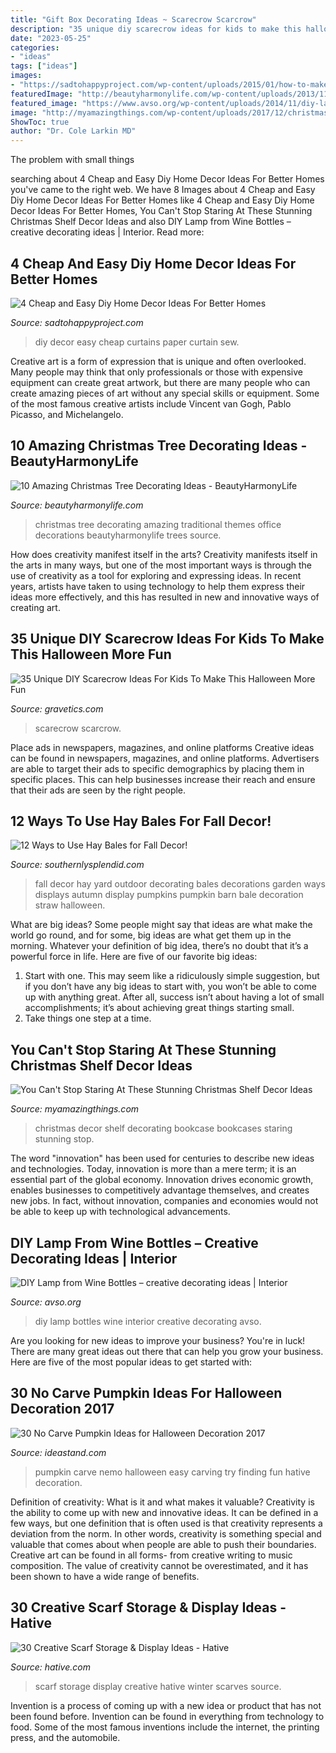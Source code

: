 ```yaml
---
title: "Gift Box Decorating Ideas ~ Scarecrow Scarcrow"
description: "35 unique diy scarecrow ideas for kids to make this halloween more fun"
date: "2023-05-25"
categories:
- "ideas"
tags: ["ideas"]
images:
- "https://sadtohappyproject.com/wp-content/uploads/2015/01/how-to-make-no-sew-curtains-out-of-sheets.jpg"
featuredImage: "http://beautyharmonylife.com/wp-content/uploads/2013/11/traditional-.jpg"
featured_image: "https://www.avso.org/wp-content/uploads/2014/11/diy-lamp-from-wine-bottles-creative-decorating-ideas-1415281387.jpg"
image: "http://myamazingthings.com/wp-content/uploads/2017/12/christmas-shelf-decor-7-.jpg"
ShowToc: true
author: "Dr. Cole Larkin MD"
---
```



The problem with small things
 

	

		
searching about 4 Cheap and Easy Diy Home Decor Ideas For Better Homes you've came to the right web. We have 8 Images about 4 Cheap and Easy Diy Home Decor Ideas For Better Homes like 4 Cheap and Easy Diy Home Decor Ideas For Better Homes, You Can&#039;t Stop Staring At These Stunning Christmas Shelf Decor Ideas and also DIY Lamp from Wine Bottles – creative decorating ideas | Interior. Read more:
		
    
## 4 Cheap And Easy Diy Home Decor Ideas For Better Homes

<img loading=lazy src="https://sadtohappyproject.com/wp-content/uploads/2015/01/how-to-make-no-sew-curtains-out-of-sheets.jpg" onerror="this.onerror=null;this.src='https://tse1.mm.bing.net/th?id=OIP.Ge-sjIBomUzGjLC-wH9ZIwHaKv&amp;pid=15.1';" alt="4 Cheap and Easy Diy Home Decor Ideas For Better Homes">

_Source: sadtohappyproject.com_

>diy decor easy cheap curtains paper curtain sew. 

	

Creative art is a form of expression that is unique and often overlooked. Many people may think that only professionals or those with expensive equipment can create great artwork, but there are many people who can create amazing pieces of art without any special skills or equipment. Some of the most famous creative artists include Vincent van Gogh, Pablo Picasso, and Michelangelo.

    
## 10 Amazing Christmas Tree Decorating Ideas - BeautyHarmonyLife

<img loading=lazy src="http://beautyharmonylife.com/wp-content/uploads/2013/11/traditional-.jpg" onerror="this.onerror=null;this.src='https://tse1.mm.bing.net/th?id=OIP.UJEixgty-ME6V9j55zSqYgAAAA&amp;pid=15.1';" alt="10 Amazing Christmas Tree Decorating Ideas - BeautyHarmonyLife">

_Source: beautyharmonylife.com_

>christmas tree decorating amazing traditional themes office decorations beautyharmonylife trees source. 

	

How does creativity manifest itself in the arts?
Creativity manifests itself in the arts in many ways, but one of the most important ways is through the use of creativity as a tool for exploring and expressing ideas. In recent years, artists have taken to using technology to help them express their ideas more effectively, and this has resulted in new and innovative ways of creating art.

    
## 35 Unique DIY Scarecrow Ideas For Kids To Make This Halloween More Fun

<img loading=lazy src="https://www.gravetics.com/wp-content/uploads/2017/07/DIY-Pallet-Scarcrow.jpg" onerror="this.onerror=null;this.src='https://tse4.mm.bing.net/th?id=OIP.vS7fFnO4E-OkOofH3C294QHaJ4&amp;pid=15.1';" alt="35 Unique DIY Scarecrow Ideas For Kids To Make This Halloween More Fun">

_Source: gravetics.com_

>scarecrow scarcrow. 

	

Place ads in newspapers, magazines, and online platforms
Creative ideas can be found in newspapers, magazines, and online platforms. Advertisers are able to target their ads to specific demographics by placing them in specific places. This can help businesses increase their reach and ensure that their ads are seen by the right people.

    
## 12 Ways To Use Hay Bales For Fall Decor!

<img loading=lazy src="https://www.southernlysplendid.com/wp-content/uploads/2017/08/hay4.jpg" onerror="this.onerror=null;this.src='https://tse2.mm.bing.net/th?id=OIP.c3UTIOsJvFGhrxSEVa-dIQHaLH&amp;pid=15.1';" alt="12 Ways to Use Hay Bales for Fall Decor!">

_Source: southernlysplendid.com_

>fall decor hay yard outdoor decorating bales decorations garden ways displays autumn display pumpkins pumpkin barn bale decoration straw halloween. 

	

What are big ideas?
Some people might say that ideas are what make the world go round, and for some, big ideas are what get them up in the morning. Whatever your definition of big idea, there’s no doubt that it’s a powerful force in life. Here are five of our favorite big ideas: 
1. Start with one. This may seem like a ridiculously simple suggestion, but if you don’t have any big ideas to start with, you won’t be able to come up with anything great. After all, success isn’t about having a lot of small accomplishments; it’s about achieving great things starting small. 
2. Take things one step at a time.

    
## You Can&#039;t Stop Staring At These Stunning Christmas Shelf Decor Ideas

<img loading=lazy src="http://myamazingthings.com/wp-content/uploads/2017/12/christmas-shelf-decor-7-.jpg" onerror="this.onerror=null;this.src='https://tse4.mm.bing.net/th?id=OIP.rOfRFMzD7U3_mXIS-WSC-QHaJ4&amp;pid=15.1';" alt="You Can&#039;t Stop Staring At These Stunning Christmas Shelf Decor Ideas">

_Source: myamazingthings.com_

>christmas decor shelf decorating bookcase bookcases staring stunning stop. 

	

The word "innovation" has been used for centuries to describe new ideas and technologies. Today, innovation is more than a mere term; it is an essential part of the global economy. Innovation drives economic growth, enables businesses to competitively advantage themselves, and creates new jobs. In fact, without innovation, companies and economies would not be able to keep up with technological advancements.

    
## DIY Lamp From Wine Bottles – Creative Decorating Ideas | Interior

<img loading=lazy src="https://www.avso.org/wp-content/uploads/2014/11/diy-lamp-from-wine-bottles-creative-decorating-ideas-1415281387.jpg" onerror="this.onerror=null;this.src='https://tse1.mm.bing.net/th?id=OIP.6iThVzz-INzDHwjztvgNPwHaKl&amp;pid=15.1';" alt="DIY Lamp from Wine Bottles – creative decorating ideas | Interior">

_Source: avso.org_

>diy lamp bottles wine interior creative decorating avso. 

	

Are you looking for new ideas to improve your business? You're in luck! There are many great ideas out there that can help you grow your business. Here are five of the most popular ideas to get started with:

    
## 30 No Carve Pumpkin Ideas For Halloween Decoration 2017

<img loading=lazy src="http://ideastand.com/wp-content/uploads/2014/10/no-carve-pumpkin-ideas/17-nemo-pumpkin.jpg" onerror="this.onerror=null;this.src='https://tse2.mm.bing.net/th?id=OIP.q4WWGGw0FN93hfCrxsT_nAHaLG&amp;pid=15.1';" alt="30 No Carve Pumpkin Ideas for Halloween Decoration 2017">

_Source: ideastand.com_

>pumpkin carve nemo halloween easy carving try finding fun hative decoration. 

	

Definition of creativity: What is it and what makes it valuable?
Creativity is the ability to come up with new and innovative ideas. It can be defined in a few ways, but one definition that is often used is that creativity represents a deviation from the norm. In other words, creativity is something special and valuable that comes about when people are able to push their boundaries. Creative art can be found in all forms- from creative writing to music composition. The value of creativity cannot be overestimated, and it has been shown to have a wide range of benefits.

    
## 30 Creative Scarf Storage &amp; Display Ideas - Hative

<img loading=lazy src="https://hative.com/wp-content/uploads/2015/03/scarf-storage-ideas/4-creative-scarf-storage-and-display-ideas.jpg" onerror="this.onerror=null;this.src='https://tse3.mm.bing.net/th?id=OIP.rnm8gfVyBMAJM-78RhnqxwHaJ4&amp;pid=15.1';" alt="30 Creative Scarf Storage &amp; Display Ideas - Hative">

_Source: hative.com_

>scarf storage display creative hative winter scarves source. 

	

Invention is a process of coming up with a new idea or product that has not been found before. Invention can be found in everything from technology to food. Some of the most famous inventions include the internet, the printing press, and the automobile.

